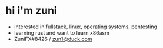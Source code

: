 # hi i'm zuni
- interested in fullstack, linux, operating systems, pentesting
- learning rust and want to learn x86asm
- ZuniFX#8426 / zun1@duck.com

<!---
zun1uwu/zun1uwu is a ✨ special ✨ repository because its `README.md` (this file) appears on your GitHub profile.
You can click the Preview link to take a look at your changes.
--->
